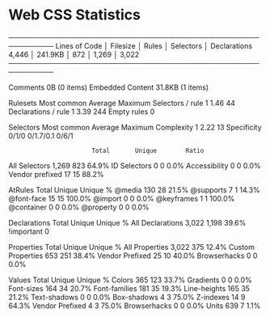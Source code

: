 # Web CSS Statistics

───────────────────────────────────────────────────────────
Lines of Code │ Filesize │ Rules │ Selectors │ Declarations
4,446         │ 241.9KB  │ 872   │ 1,269     │ 3,022
───────────────────────────────────────────────────────────

Comments                      0B    (0 items)
Embedded Content          31.8KB    (1 items)

Rulesets             Most common      Average      Maximum
Selectors / rule               1         1.46           44
Declarations / rule            1         3.39          244
Empty rules                                              0

Selectors            Most common      Average      Maximum
Complexity                     1         2.22           13
Specificity                0/1/0    0/1.7/0.1        0/6/1

                           Total       Unique        Ratio
All Selectors              1,269          823        64.9%
ID Selectors                   0            0         0.0%
Accessibility                  0            0         0.0%
Vendor prefixed               17           15        88.2%

AtRules                    Total       Unique     Unique %
@media                       130           28        21.5%
@supports                      7            1        14.3%
@font-face                    15           15       100.0%
@import                        0            0         0.0%
@keyframes                     1            1       100.0%
@container                     0            0         0.0%
@property                      0            0         0.0%

Declarations               Total       Unique     Unique %
All Declarations           3,022        1,198        39.6%
!important                     0

Properties                 Total       Unique     Unique %
All Properties             3,022          375        12.4%
Custom Properties            653          251        38.4%
Vendor Prefixed               25           10        40.0%
Browserhacks                   0            0         0.0%

Values                     Total       Unique     Unique %
Colors                       365          123        33.7%
Gradients                      0            0         0.0%
Font-sizes                   164           34        20.7%
Font-families                181           35        19.3%
Line-heights                 165           35        21.2%
Text-shadows                   0            0         0.0%
Box-shadows                    4            3        75.0%
Z-indexes                     14            9        64.3%
Vendor Prefixed                4            3        75.0%
Browserhacks                   0            0         0.0%
Units                        639            7         1.1%
